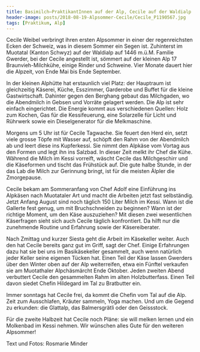 ```yaml
---
title: Basimilch–PraktikantInnen auf der Alp, Cecile auf der Waldialp
header-image: posts/2018-08-19-Alpsommer-Cecile/Cecile_P1190567.jpg
tags: [Praktikum, Alp]
---
```

 
Cecile Weibel verbringt ihren ersten Alpsommer in einer der regenreichsten Ecken der Schweiz, was in diesem Sommer ein Segen ist. 
Zuhinterst im Muotatal (Kanton Schwyz) auf der Waldialp auf 1446 m.ü.M. Familie Gwerder, bei der Cecile angestellt ist, sömmert auf 
der kleinen Alp 17 Braunvieh-Milchkühe, einige Rinder und Schweine. Vier Monate dauert hier die Alpzeit, von Ende Mai bis Ende 
September.

In der kleinen Alphütte hat erstaunlich viel Platz: der Hauptraum ist gleichzeitig Käserei, Küche, Esszimmer, Garderobe und Buffet 
für die kleine Gastwirtschaft. Dahinter gegen den Berghang gebaut das Milchgaden, wo die Abendmilch in Gebsen und Vorräte gelagert 
werden. Die Alp ist sehr einfach eingerichtet. Die Energie kommt aus verschiedenen Quellen: Holz zum Kochen, Gas für die Kessifeuerung, 
eine Solarzelle für Licht und Rührwerk sowie ein Dieselgenerator für die Melkmaschine.

Morgens um 5 Uhr ist für Cecile Tagwache. Sie feuert den Herd ein, setzt viele grosse Töpfe mit Wasser auf, schöpft den Rahm von der 
Abendmilch ab und leert diese ins Kupferkessi. Sie nimmt den Alpkäse vom Vortag aus den Formen und legt ihn ins Salzbad. In dieser 
Zeit melkt ihr Chef die Kühe. Während die Milch im Kessi vorreift, wäscht Cecile das Milchgeschirr und die Käseformen und tischt das 
Frühstück auf. Die gute halbe Stunde, in der das Lab die Milch zur Gerinnung bringt, ist für die meisten Älpler die Zmorgepause.

Cecile bekam am Sommeranfang von Chef Adolf eine Einführung ins Alpkäsen nach Muotataler Art und macht die Arbeiten jetzt fast 
selbständig. Jetzt Anfang August sind noch täglich 150 Liter Milch im Kessi. Wann ist die Gallerte fest genug, um mit Bruchschneiden 
zu beginnen? Wann ist der richtige Moment, um den Käse auszuziehen? Mit diesen zwei wesentlichen Käserfragen sieht sich auch Cecile 
täglich konfrontiert. Da hilft nur die zunehmende Routine und Erfahrung sowie der Käsereiberater.

Nach Zmittag und kurzer Siesta geht die Arbeit im Käsekeller weiter. Auch den hat Cecile bereits ganz gut im Griff, sagt der Chef. 
Einige Erfahrungen dazu hat sie bei uns im Basikäsekeller gesammelt, auch wenn natürlich jeder Keller seine eigenen Tücken hat. 
Einen Teil der Käse lassen Gwerders über den Winter oben auf der Alp weiterreifen, etwa ein Fünftel verkaufen sie am Muotathaler 
Alpchäsmärcht Ende Oktober. Jeden zweiten Abend verbuttert Cecile den gesammelten Rahm im alten Holzbutterfass. Einen Teil davon 
siedet Chefin Hildegard im Tal zu Bratbutter ein.

Immer sonntags hat Cecile frei, da kommt die Chefin vom Tal auf die Alp. Zeit zum Ausschlafen, Kräuter sammeln, Yoga machen. Und 
um die Gegend zu erkunden: die Glattalp, das Balmersgrätli oder den Geissstock.

Für die zweite Halbzeit hat Cecile noch Pläne: sie will melken lernen und ein Molkenbad im Kessi nehmen. Wir wünschen alles Gute 
für den weiteren Alpsommer!

Text und Fotos: Rosmarie Minder



